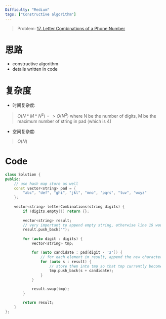 ```yaml
---
Difficulty: "Medium"
tags: ["Constructive algorithm"]
---
```



> Problem: [17. Letter Combinations of a Phone Number](https://leetcode.com/problems/letter-combinations-of-a-phone-number/description/)

# 思路
- constructive algorithm
- details written in code

# 复杂度
- 时间复杂度:
> $O(N * M * N ^ 2) => O(N ^ 3)$
where N be the number of digits, M be the maximum number of string in pad (which is 4)

- 空间复杂度:
> $O(N)$

# Code
```c++
class Solution {
public:
    // use hash map store as well
    const vector<string> pad = {
        "abc", "def", "ghi", "jkl", "mno", "pqrs", "tuv", "wxyz"
    };
    
    vector<string> letterCombinations(string digits) {
        if (digits.empty()) return {};
        
        vector<string> result;
        // very important to append empty string, otherwise line 19 would not implement for empty vector
        result.push_back("");
        
        for (auto digit : digits) {
            vector<string> tmp;

            for (auto candidate : pad[digit - '2']) {
                // for each element in result, append the new character 
                for (auto s : result) {
                    // store them into tmp so that tmp currently becomes the answer
                    tmp.push_back(s + candidate);
                }
            }

            result.swap(tmp);
        }

        return result;
    }
};
```